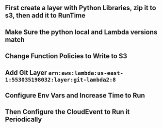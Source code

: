 ## First create a layer with Python Libraries, zip it to s3, then add it to RunTime
## Make Sure the python local and Lambda versions match
## Change Function Policies to Write to S3
## Add Git Layer `arn:aws:lambda:us-east-1:553035198032:layer:git-lambda2:8`
## Configure Env Vars and Increase Time to Run
## Then Configure the CloudEvent to Run it Periodically